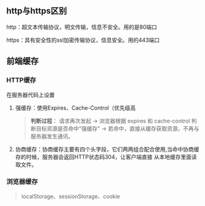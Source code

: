 ## http与https区别

http：超文本传输协议，明文传输，信息不安全。用的是80端口

https：具有安全性的ssl加密传输协议，信息安全。用的443端口

## 前端缓存

### HTTP缓存

在服务器代码上设置

1. 强缓存：使用Expires、Cache-Control（优先级高
   > **判断过程**：
   > 请求再次发起 -> 浏览器根据 expires 和 cache-control 判断目标资源是否命中"强缓存" -> 若命中，直接从缓存获取资源，不再与服务器发生通讯。
1. 协商缓存：协商缓存主要有四个头字段，它们两两组合配合使用,当命中协商缓存的时候，服务器会返回HTTP状态码304，让客户端直接 从本地缓存里面读取文件。

### 浏览器缓存

> localStorage、sessionStorage、cookie
